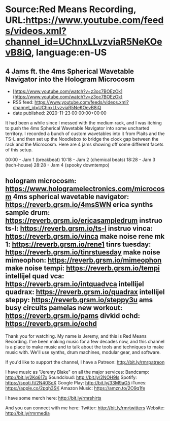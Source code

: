 # Source:Red Means Recording, URL:https://www.youtube.com/feeds/videos.xml?channel_id=UChnxLLvzviaR5NeKOevB8iQ, language:en-US

## 4 Jams ft. the 4ms Spherical Wavetable Navigator into the Hologram Microcosm
 - [https://www.youtube.com/watch?v=z3oc7BOEzOk](https://www.youtube.com/watch?v=z3oc7BOEzOk)
 - RSS feed: https://www.youtube.com/feeds/videos.xml?channel_id=UChnxLLvzviaR5NeKOevB8iQ
 - date published: 2020-11-23 00:00:00+00:00

It had been a while since I messed with the medium rack, and I was itching to push the 4ms Spherical Wavetable Navigator into some uncharted territory. I recorded a bunch of custom wavetables into it from Plaits and the TS-L and then set up the Noodlebox to bridge the clock gap between the rack and the Microcosm. Here are 4 jams showing off some different facets of this setup.

00:00 - Jam 1 (breakbeat)
10:18 - Jam 2 (chemical beats)
18:28 - Jam 3 (tech-house)
28:28 - Jam 4 (spooky downtempo)

hologram microcosm: https://www.hologramelectronics.com/microcosm
4ms spherical wavetable navigator: https://reverb.grsm.io/4msSWN
erica synths sample drum: https://reverb.grsm.io/ericasampledrum
instruo ts-l: https://reverb.grsm.io/ts-l
instruo vinca: https://reverb.grsm.io/vinca
make noise rene mk 1: https://reverb.grsm.io/rene1
tinrs tuesday: https://reverb.grsm.io/tinrstuesday
make noise mimeophon: https://reverb.grsm.io/mimeophon
make noise tempi: https://reverb.grsm.io/tempi
intellijel quad vca: https://reverb.grsm.io/intquadvca
intellijel quadrax: https://reverb.grsm.io/quadrax
intellijel steppy: https://reverb.grsm.io/steppy3u
ams busy circuits pamelas new workout: https://reverb.grsm.io/pams
divkid ochd: https://reverb.grsm.io/ochd
------------------------------------
Thank you for watching. My name is Jeremy, and this is Red Means Recording. I've been making music for a few decades now, and this channel is a place to make music and to talk about the tools and techniques to make music with. We'll use synths, drum machines, modular gear, and software. 

If you'd like to support the channel, I have a Patreon:  http://bit.ly/rmrpatreon

I have music as "Jeremy Blake" on all the major services: 
Bandcamp: http://bit.ly/2Kq617o
Soundcloud: http://bit.ly/2NOH9Is
Spotify: https://spoti.fi/2N40SoX
Google Play: http://bit.ly/33M9aG5
iTunes: https://apple.co/2pqh3SK
Amazon Music: https://amzn.to/2O9q1fe

I have some merch here: http://bit.ly/rmrshirts

And you can connect with me here: 
Twitter: http://bit.ly/rmrtwitters
Website: http://bit.ly/rmrmedia


